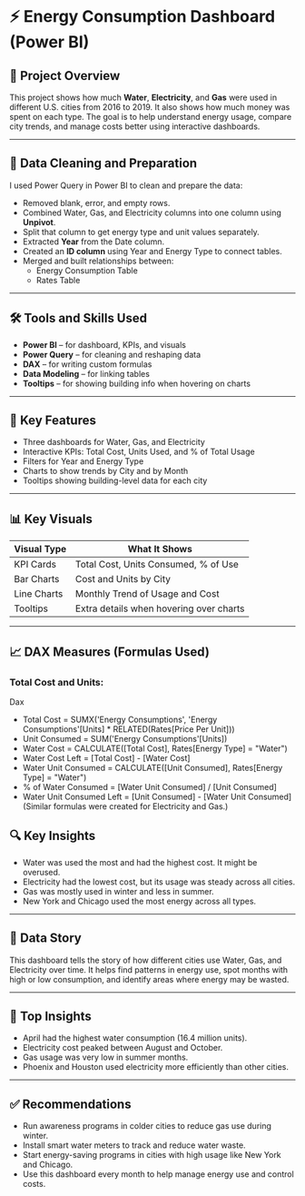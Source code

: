 # ⚡ Energy Consumption Dashboard (Power BI)

## 📌 Project Overview
This project shows how much **Water**, **Electricity**, and **Gas** were used in different U.S. cities from 2016 to 2019. It also shows how much money was spent on each type. The goal is to help understand energy usage, compare city trends, and manage costs better using interactive dashboards.

---

## 🧹 Data Cleaning and Preparation
I used Power Query in Power BI to clean and prepare the data:
- Removed blank, error, and empty rows.
- Combined Water, Gas, and Electricity columns into one column using **Unpivot**.
- Split that column to get energy type and unit values separately.
- Extracted **Year** from the Date column.
- Created an **ID column** using Year and Energy Type to connect tables.
- Merged and built relationships between:
  - Energy Consumption Table
  - Rates Table

---

## 🛠️ Tools and Skills Used
- **Power BI** – for dashboard, KPIs, and visuals
- **Power Query** – for cleaning and reshaping data
- **DAX** – for writing custom formulas
- **Data Modeling** – for linking tables
- **Tooltips** – for showing building info when hovering on charts

---

## 🌟 Key Features
- Three dashboards for Water, Gas, and Electricity
- Interactive KPIs: Total Cost, Units Used, and % of Total Usage
- Filters for Year and Energy Type
- Charts to show trends by City and by Month
- Tooltips showing building-level data for each city

---

## 📊 Key Visuals
| Visual Type    | What It Shows |
|----------------|----------------|
| KPI Cards      | Total Cost, Units Consumed, % of Use |
| Bar Charts     | Cost and Units by City |
| Line Charts    | Monthly Trend of Usage and Cost |
| Tooltips       | Extra details when hovering over charts |

---

## 📈 DAX Measures (Formulas Used)

### Total Cost and Units:
Dax
- Total Cost = SUMX('Energy Consumptions', 'Energy Consumptions'[Units] * RELATED(Rates[Price Per Unit]))
- Unit Consumed = SUM('Energy Consumptions'[Units])
- Water Cost = CALCULATE([Total Cost], Rates[Energy Type] = "Water")
- Water Cost Left = [Total Cost] - [Water Cost]
- Water Unit Consumed = CALCULATE([Unit Consumed], Rates[Energy Type] = "Water")
- % of Water Consumed = [Water Unit Consumed] / [Unit Consumed]
- Water Unit Consumed Left = [Unit Consumed] - [Water Unit Consumed]
  (Similar formulas were created for Electricity and Gas.)

## 🔍 Key Insights
- Water was used the most and had the highest cost. It might be overused.
- Electricity had the lowest cost, but its usage was steady across all cities.
- Gas was mostly used in winter and less in summer.
- New York and Chicago used the most energy across all types.

---

## 🧠 Data Story
This dashboard tells the story of how different cities use Water, Gas, and Electricity over time. It helps find patterns in energy use, spot months with high or low consumption, and identify areas where energy may be wasted.

---

## 🚀 Top Insights
- April had the highest water consumption (16.4 million units).
- Electricity cost peaked between August and October.
- Gas usage was very low in summer months.
- Phoenix and Houston used electricity more efficiently than other cities.

---

## ✅ Recommendations
- Run awareness programs in colder cities to reduce gas use during winter.
- Install smart water meters to track and reduce water waste.
- Start energy-saving programs in cities with high usage like New York and Chicago.
- Use this dashboard every month to help manage energy use and control costs.


